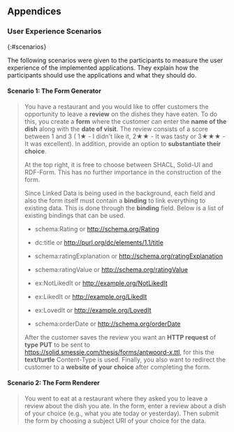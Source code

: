 ## Appendices

### User Experience Scenarios
{:#scenarios}

The following scenarios were given to the participants to measure the user experience of the implemented applications. They explain how the participants should use the applications and what they should do.

#### Scenario 1: The Form Generator

> You have a restaurant and you would like to offer customers the opportunity to leave a **review** on the dishes they have eaten. 
> To do this, you create a **form** where the customer can enter the **name of the dish** along with the **date of visit**. 
> The review consists of a score between 1 and 3 ( 1★ - I didn't like it, 2★★ - It was tasty or 3★★★ - It was excellent). 
> In addition, provide an option to **substantiate their choice**.
> 
> At the top right, it is free to choose between SHACL, Solid-UI and RDF-Form. 
> This has no further importance in the construction of the form.
> 
> Since Linked Data is being used in the background, each field and also the form itself must contain a **binding** to link everything to existing data.
> This is done through the **binding** field.
> Below is a list of existing bindings that can be used.
> 
> - schema:Rating or http://schema.org/Rating 
> 
> - dc:title or http://purl.org/dc/elements/1.1/title 
> 
> - schema:ratingExplanation or http://schema.org/ratingExplanation 
> 
> - schema:ratingValue or http://schema.org/ratingValue
> 
> - ex:NotLikedIt or http://example.org/NotLikedIt 
> 
> - ex:LikedIt or http://example.org/LikedIt
> 
> - ex:LovedIt or http://example.org/LovedIt 
> 
> - schema:orderDate or http://schema.org/orderDate 
> 
> After the customer saves the review you want an **HTTP request** of **type PUT** to be sent to https://solid.smessie.com/thesis/forms/antwoord-x.ttl, for this the **text/turtle** Content-Type is used.
> Finally, you also want to redirect the customer to a **website of your choice** after completing the form.

#### Scenario 2: The Form Renderer

> You went to eat at a restaurant where they asked you to leave a review about the dish you ate. 
> In the form, enter a review about a dish of your choice (e.g., what you ate today or yesterday). 
> Then submit the form by choosing a subject URI of your choice for the data.
